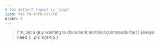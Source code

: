 ```yaml
---
# the default layout is 'page'
icon: fas fa-info-circle
order: 4
---
```


> I'm just a guy wanting to document terminal commands that I always need
{: .prompt-tip }
